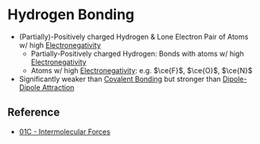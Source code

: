 # Hydrogen Bonding

* (Partially)-Positively charged Hydrogen & Lone Electron Pair of Atoms w/ high [Electronegativity](../../../Atomic%20Theory/Property%20of%20Element/Electronegativity.md)
  * Partially-Positively charged Hydrogen: Bonds with atoms w/ high [Electronegativity](../../../Atomic%20Theory/Property%20of%20Element/Electronegativity.md)
  * Atoms w/ high [Electronegativity](../../../Atomic%20Theory/Property%20of%20Element/Electronegativity.md): e.g. $\ce{F}$, $\ce{O}$, $\ce{N}$
* Significantly weaker than [Covalent Bonding](../Intramolecular%20Interaction/Covalent%20Bonding/Covalent%20Bonding.md) but stronger than [Dipole-Dipole Attraction](Dipole-Dipole%20Attraction.md)

## Reference

* [01C - Intermolecular Forces](../../../../../../../00%20-%20Summary/SCCH134%20-%20Organic%20Chemistry%20for%20Medical%20Science/01C%20-%20Intermolecular%20Forces.md)
